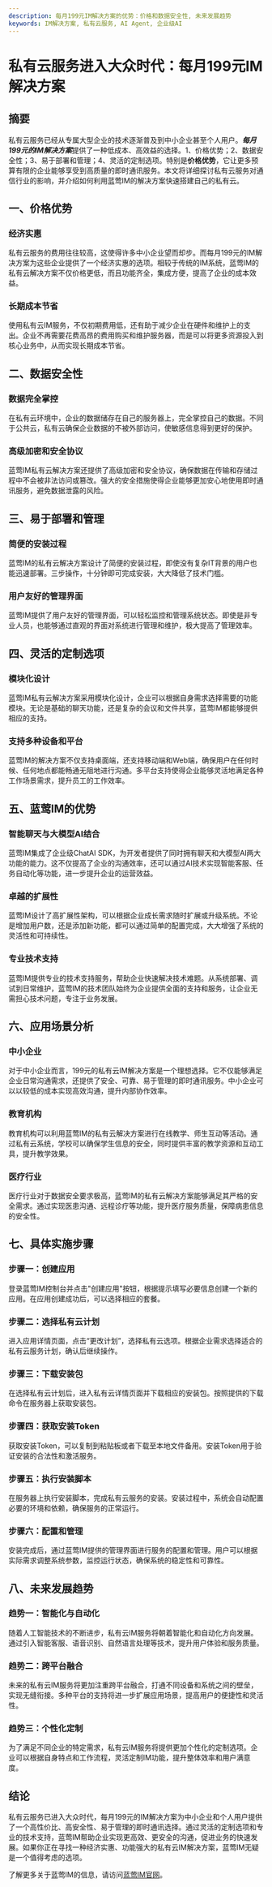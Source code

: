 ```yaml
---
description: 每月199元IM解决方案的优势：价格和数据安全性, 未来发展趋势
keywords: IM解决方案, 私有云服务, AI Agent, 企业级AI
---
```

# 私有云服务进入大众时代：每月199元IM解决方案

## 摘要

私有云服务已经从专属大型企业的技术逐渐普及到中小企业甚至个人用户。***每月199元的IM解决方案***提供了一种低成本、高效益的选择。1、价格优势；2、数据安全性；3、易于部署和管理；4、灵活的定制选项。特别是**价格优势**，它让更多预算有限的企业能够享受到高质量的即时通讯服务。本文将详细探讨私有云服务对通信行业的影响，并介绍如何利用蓝莺IM的解决方案快速搭建自己的私有云。

## 一、价格优势

### 经济实惠

私有云服务的费用往往较高，这使得许多中小企业望而却步。而每月199元的IM解决方案为这些企业提供了一个经济实惠的选项。相较于传统的IM系统，蓝莺IM的私有云解决方案不仅价格更低，而且功能齐全，集成方便，提高了企业的成本效益。

### 长期成本节省

使用私有云IM服务，不仅初期费用低，还有助于减少企业在硬件和维护上的支出。企业不再需要花费高昂的费用购买和维护服务器，而是可以将更多资源投入到核心业务中，从而实现长期成本节省。

## 二、数据安全性

### 数据完全掌控

在私有云环境中，企业的数据储存在自己的服务器上，完全掌控自己的数据。不同于公共云，私有云确保企业数据的不被外部访问，使敏感信息得到更好的保护。

### 高级加密和安全协议

蓝莺IM私有云解决方案还提供了高级加密和安全协议，确保数据在传输和存储过程中不会被非法访问或篡改。强大的安全措施使得企业能够更加安心地使用即时通讯服务，避免数据泄露的风险。

## 三、易于部署和管理

### 简便的安装过程

蓝莺IM的私有云解决方案设计了简便的安装过程，即使没有复杂IT背景的用户也能迅速部署。三步操作，十分钟即可完成安装，大大降低了技术门槛。

### 用户友好的管理界面

蓝莺IM提供了用户友好的管理界面，可以轻松监控和管理系统状态。即使是非专业人员，也能够通过直观的界面对系统进行管理和维护，极大提高了管理效率。

## 四、灵活的定制选项

### 模块化设计

蓝莺IM私有云解决方案采用模块化设计，企业可以根据自身需求选择需要的功能模块。无论是基础的聊天功能，还是复杂的会议和文件共享，蓝莺IM都能够提供相应的支持。

### 支持多种设备和平台

蓝莺IM的解决方案不仅支持桌面端，还支持移动端和Web端，确保用户在任何时候、任何地点都能畅通无阻地进行沟通。多平台支持使得企业能够灵活地满足各种工作场景需求，提升员工的工作效率。

## 五、蓝莺IM的优势

### 智能聊天与大模型AI结合

蓝莺IM集成了企业级ChatAI SDK，为开发者提供了同时拥有聊天和大模型AI两大功能的能力。这不仅提高了企业的沟通效率，还可以通过AI技术实现智能客服、任务自动化等功能，进一步提升企业的运营效益。

### 卓越的扩展性

蓝莺IM设计了高扩展性架构，可以根据企业成长需求随时扩展或升级系统。不论是增加用户数，还是添加新功能，都可以通过简单的配置完成，大大增强了系统的灵活性和可持续性。

### 专业技术支持

蓝莺IM提供专业的技术支持服务，帮助企业快速解决技术难题。从系统部署、调试到日常维护，蓝莺IM的技术团队始终为企业提供全面的支持和服务，让企业无需担心技术问题，专注于业务发展。

## 六、应用场景分析

### 中小企业

对于中小企业而言，199元的私有云IM解决方案是一个理想选择。它不仅能够满足企业日常沟通需求，还提供了安全、可靠、易于管理的即时通讯服务。中小企业可以以较低的成本实现高效沟通，提升内部协作效率。

### 教育机构

教育机构可以利用蓝莺IM的私有云解决方案进行在线教学、师生互动等活动。通过私有云系统，学校可以确保学生信息的安全，同时提供丰富的教学资源和互动工具，提升教学效果。

### 医疗行业

医疗行业对于数据安全要求极高，蓝莺IM的私有云解决方案能够满足其严格的安全需求。通过实现医患沟通、远程诊疗等功能，提升医疗服务质量，保障病患信息的安全性。

## 七、具体实施步骤

### 步骤一：创建应用

登录蓝莺IM控制台并点击"创建应用"按钮，根据提示填写必要信息创建一个新的应用。在应用创建成功后，可以选择相应的套餐。

### 步骤二：选择私有云计划

进入应用详情页面，点击“更改计划”，选择私有云选项。根据企业需求选择适合的私有云服务计划，确认后继续操作。

### 步骤三：下载安装包

在选择私有云计划后，进入私有云详情页面并下载相应的安装包。按照提供的下载命令在服务器上获取安装包。

### 步骤四：获取安装Token

获取安装Token，可以复制到粘贴板或者下载至本地文件备用。安装Token用于验证安装的合法性和激活服务。

### 步骤五：执行安装脚本

在服务器上执行安装脚本，完成私有云服务的安装。安装过程中，系统会自动配置必要的环境和依赖，确保服务的正常运行。

### 步骤六：配置和管理

安装完成后，通过蓝莺IM提供的管理界面进行服务的配置和管理。用户可以根据实际需求调整系统参数，监控运行状态，确保系统的稳定性和可靠性。

## 八、未来发展趋势

### 趋势一：智能化与自动化

随着人工智能技术的不断进步，私有云IM服务将朝着智能化和自动化方向发展。通过引入智能客服、语音识别、自然语言处理等技术，提升用户体验和服务质量。

### 趋势二：跨平台融合

未来的私有云IM服务将更加注重跨平台融合，打通不同设备和系统之间的壁垒，实现无缝衔接。多种平台的支持将进一步扩展应用场景，提高用户的便捷性和灵活性。

### 趋势三：个性化定制

为了满足不同企业的特定需求，私有云IM服务将提供更加个性化的定制选项。企业可以根据自身特点和工作流程，灵活定制IM功能，提升整体效率和用户满意度。

## 结论

私有云服务已进入大众时代，每月199元的IM解决方案为中小企业和个人用户提供了一个高性价比、高安全性、易于管理的即时通讯选择。通过灵活的定制选项和专业的技术支持，蓝莺IM帮助企业实现更高效、更安全的沟通，促进业务的快速发展。如果你正在寻找一种经济实惠、功能强大的私有云IM解决方案，蓝莺IM无疑是一个值得考虑的选项。

了解更多关于蓝莺IM的信息，请访问[蓝莺IM官网](https://www.lanyingim.com)。